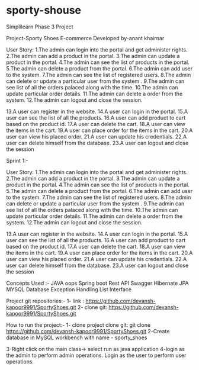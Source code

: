 # sporty-shouse
Simplilearn Phase 3 Project

Project-Sporty Shoes E-commerce Developed by-anant khairnar

User Story: 1.The admin can login into the portal and get administer rights. 2.The admin can add a product in the portal. 3.The admin can update a product in the portal. 4.The admin can see the list of products in the portal. 5.The admin can delete a product from the portal. 6.The admin can add user to the system. 7.The admin can see the list of registered users. 8.The admin can delete or update a particular user from the system . 9.The admin can see list of all the orders palaced along with the time. 10.The admin can update particular order details. 11.The admin can delete a order from the system. 12.The admin can logout and close the session.

13.A user can register in the website. 14.A user can login in the portal. 15.A user can see the list of all the products. 16.A user can add product to cart based on the product id. 17.A user can delete the cart. 18.A user can view the items in the cart. 19.A user can place order for the items in the cart. 20.A user can view his placed order. 21.A user can update his credentials. 22.A user can delete himself from the database. 23.A user can logout and close the session

Sprint 1:-

User Story: 1.The admin can login into the portal and get administer rights. 2.The admin can add a product in the portal. 3.The admin can update a product in the portal. 4.The admin can see the list of products in the portal. 5.The admin can delete a product from the portal. 6.The admin can add user to the system. 7.The admin can see the list of registered users. 8.The admin can delete or update a particular user from the system . 9.The admin can see list of all the orders palaced along with the time. 10.The admin can update particular order details. 11.The admin can delete a order from the system. 12.The admin can logout and close the session.

13.A user can register in the website. 14.A user can login in the portal. 15.A user can see the list of all the products. 16.A user can add product to cart based on the product id. 17.A user can delete the cart. 18.A user can view the items in the cart. 19.A user can place order for the items in the cart. 20.A user can view his placed order. 21.A user can update his credentials. 22.A user can delete himself from the database. 23.A user can logout and close the session

Concepts Used :- JAVA oops Spring boot Rest API Swagger Hibernate JPA MYSQL Database Exception Handling List Interface

Project git repositories:- 1- link : https://github.com/devansh-kapoor9991/SportyShoes.git 2- clone git: https://github.com/devansh-kapoor9991/SportyShoes.git

How to run the project:- 1- clone project clone git: git clone https://github.com/devansh-kapoor9991/SportyShoes.git 2-Create database in MySQL workbench with name - sporty_shoes

3-Right click on the main class-> select run as java application 4-login as the admin to perform admin operations. Login as the user to perform user operations.
